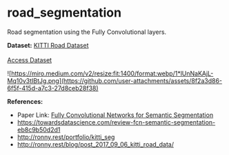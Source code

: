 # road_segmentation

Road segmentation using the Fully Convolutional layers.

**Dataset:** [KITTI Road Dataset](https://www.cvlibs.net/datasets/kitti/eval_road.php)
<br>
<br>
[Access Dataset](https://www.kaggle.com/datasets/sakshaymahna/kittiroadsegmentation/data?select=training)

![https://miro.medium.com/v2/resize:fit:1400/format:webp/1*lUnNaKAjL-Mq10v3tIBtJg.png](https://github.com/user-attachments/assets/8f2a3d86-6f5f-415d-a7c3-27d8ceb28f38)


**References:**
- Paper Link: [Fully Convolutional Networks for Semantic Segmentation](https://arxiv.org/pdf/1411.4038)
- https://towardsdatascience.com/review-fcn-semantic-segmentation-eb8c9b50d2d1
- http://ronny.rest/portfolio/kitti_seg
- http://ronny.rest/blog/post_2017_09_06_kitti_road_data/
